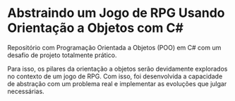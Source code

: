 # Abstraindo um Jogo de RPG Usando Orientação a Objetos com C#

Repositório com Programação Orientada a Objetos (POO) em C#  com um desafio de projeto totalmente prático.

Para isso, os pilares da  orientação a objetos serão devidamente explorados no contexto de um jogo de RPG. Com isso, foi desenvolvida a capacidade de abstração com um  problema real e implementar as evoluções que julgar necessárias.
